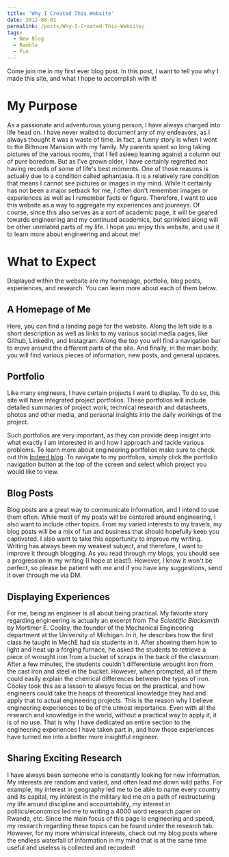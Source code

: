```yaml
---
title: 'Why I Created This Website'
date: 2012-08-01
permalink: /posts/Why-I-Created-This-Website/
tags:
  - New Blog
  - Ramble
  - Fun
---
```


Come join me in my first ever blog post. In this post, I want to tell you why I made this site, and what I hope to accomplish with it!

My Purpose
======
As a passionate and adventurous young person, I have always charged into life head on. I have never waited to document any of my endeavors, as I always thought it was a waste of time. In fact, a funny story is when I went to the Biltmore Mansion with my family. My parents spent so long taking pictures of the various rooms, that I fell asleep leaning against a column out of pure boredom. But as I've grown older, I have certainly regretted not having records of some of life's best moments. One of those reasons is actually due to a condition called aphantasia. It is a relatively rare condition that means I cannot see pictures or images in my mind. While it certainly has not been a major setback for me, I often don't remember images or experiences as well as I remember facts or figure. Therefore, I want to use this website as a way to aggregate my experiences and journeys. Of course, since this also serves as a sort of academic page, it will be geared towards engineering and my continued academics, but sprinkled along will be other unrelated parts of my life. I hope you enjoy this website, and use it to learn more about engineering and about me! 

What to Expect
======
Displayed within the website are my homepage, portfolio, blog posts, experiences, and research. You can learn more about each of them below.  

A Homepage of Me
-----
Here, you can find a landing page for the website. Along the left side is a short description as well as links to my various social media pages, like Github, LinkedIn, and Instagram. Along the top you will find a navigation bar to move around the different parts of the site. And finally, in the main body, you will find various pieces of information, new posts, and general updates.

Portfolio
------
Like many engineers, I have certain projects I want to display. To do so, this site will have integrated project portfolios. These portfolios will include detailed summaries of project work, technical research and datasheets, photos and other media, and personal insights into the daily workings of the project.

Such portfolios are very important, as they can provide deep insight into what exactly I am interested in and how I approach and tackle various problems. To learn more about engineering portfolios make sure to check out this [Indeed blog](https://www.indeed.com/career-advice/career-development/what-is-portfolio-engineering). To navigate to my portfolios, simply click the portfolio navigation button at the top of the screen and select which project you would like to view.

Blog Posts
-----
Blog posts are a great way to communicate information, and I intend to use them often. While most of my posts will be centered around engineering, I also want to include other topics. From my varied interests to my travels, my blog posts will be a mix of fun and business that should hopefully keep you captivated. I also want to take this opportunity to improve my writing. Writing has always been my weakest subject, and therefore, I want to improve it through blogging. As you read through my blogs, you should see a progression in my writing (I hope at least!). However, I know it won't be perfect, so please be patient with me and if you have any suggestions, send it over through me via DM.

Displaying Experiences
-----
For me, being an engineer is all about being practical. My favorite story regarding engineering is actually an excerpt from *The Scientific Blacksmith* by Mortimer E. Cooley, the founder of the Mechanical Engineering department at the University of Michigan. In it, he describes how the first class he taught in MechE had six students in it. After showing them how to light and heat up a forging furnace, he asked the students to retrieve a piece of wrought iron from a bucket of scraps in the back of the classroom. After a few minutes, the students couldn't differentiate wrought iron from the cast iron and steel in the bucket. However, when prompted, all of them could easily explain the chemical differences between the types of iron. Cooley took this as a lesson to always focus on the practical, and how engineers could take the heaps of theoretical knowledge they had and apply that to actual engineering projects. This is the reason why I believe engineering experiences to be of the utmost importance. Even with all the research and knowledge in the world, without a practical way to apply it, it is of no use. That is why I have dedicated an entire section to the engineering experiences I have taken part in, and how those experiences have turned me into a better more insightful engineer.

Sharing Exciting Research
-----
I have always been someone who is constantly looking for new information. My interests are random and varied, and often lead me down wild paths. For example, my interest in geography led me to be able to name every country and its capital, my interest in the military led me on a path of restructuring my life around discipline and accountability, my interest in politics/economics led me to writing a 4000 word research paper on Rwanda, etc. Since the main focus of this page is engineering and speed, my research regarding these topics can be found under the research tab. However, for my more whimsical interests, check out my blog posts where the endless waterfall of information in my mind that is at the same time useful and useless is collected and recorded!
